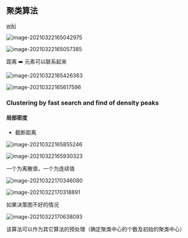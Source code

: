 ## 聚类算法

[wiki](https://zh.wikipedia.org/wiki/%E8%81%9A%E7%B1%BB%E5%88%86%E6%9E%90)

![image-20210322165042975](C:\Users\wutian\AppData\Roaming\Typora\typora-user-images\image-20210322165042975.png)

![image-20210322165057385](C:\Users\wutian\AppData\Roaming\Typora\typora-user-images\image-20210322165057385.png)

距离 :arrow_right: 元素可以联系起来

![image-20210322165426363](C:\Users\wutian\AppData\Roaming\Typora\typora-user-images\image-20210322165426363.png)

![image-20210322165617596](C:\Users\wutian\AppData\Roaming\Typora\typora-user-images\image-20210322165617596.png)

### Clustering by fast search and find of density peaks

#### 局部密度

- 截断距离

![image-20210322165855246](C:\Users\wutian\AppData\Roaming\Typora\typora-user-images\image-20210322165855246.png)

![image-20210322165930323](C:\Users\wutian\AppData\Roaming\Typora\typora-user-images\image-20210322165930323.png)

一个为离散值，一个为连续值

![image-20210322170346080](C:\Users\wutian\AppData\Roaming\Typora\typora-user-images\image-20210322170346080.png)



![image-20210322170318891](C:\Users\wutian\AppData\Roaming\Typora\typora-user-images\image-20210322170318891.png)

如果决策图不好的情况

![image-20210322170638093](C:\Users\wutian\AppData\Roaming\Typora\typora-user-images\image-20210322170638093.png)

该算法可以作为其它算法的预处理（确定聚类中心的个数及初始的聚类中心）

